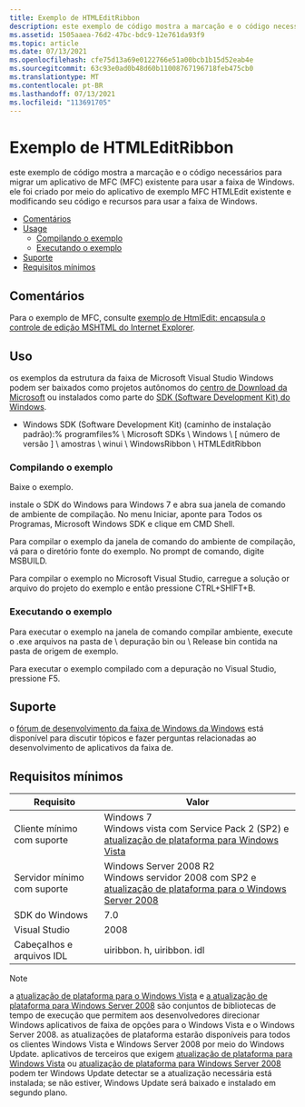 ```yaml
---
title: Exemplo de HTMLEditRibbon
description: este exemplo de código mostra a marcação e o código necessários para migrar um aplicativo de MFC (MFC) existente para usar a faixa de Windows.
ms.assetid: 1505aaea-76d2-47bc-bdc9-12e761da93f9
ms.topic: article
ms.date: 07/13/2021
ms.openlocfilehash: cfe75d13a69e0122766e51a00bcb1b15d52eab4e
ms.sourcegitcommit: 63c93e0ad0b48d60b11008767196718feb475cb0
ms.translationtype: MT
ms.contentlocale: pt-BR
ms.lasthandoff: 07/13/2021
ms.locfileid: "113691705"
---
```

# <a name="htmleditribbon-sample"></a>Exemplo de HTMLEditRibbon

este exemplo de código mostra a marcação e o código necessários para migrar um aplicativo de MFC (MFC) existente para usar a faixa de Windows. ele foi criado por meio do aplicativo de exemplo MFC HTMLEdit existente e modificando seu código e recursos para usar a faixa de Windows.

- [Comentários](#remarks)
- [Usage](#usage)
  - [Compilando o exemplo](#building-the-sample)
  - [Executando o exemplo](#running-the-sample)
- [Suporte](#support)
- [Requisitos mínimos](#minimum-requirements)

## <a name="remarks"></a>Comentários

Para o exemplo de MFC, consulte [exemplo de HtmlEdit: encapsula o controle de edição MSHTML do Internet Explorer](https://msdn.microsoft.com/library/ea8hhwb6(VS.80).aspx).

## <a name="usage"></a>Uso

os exemplos da estrutura da faixa de Microsoft Visual Studio Windows podem ser baixados como projetos autônomos do [centro de Download da Microsoft](https://www.microsoft.com/download/details.aspx?id=9620) ou instalados como parte do [SDK (Software Development Kit) do Windows](https://developer.microsoft.com/windows/downloads/sdk-archive/).

- Windows SDK (Software Development Kit) (caminho de instalação padrão):% programfiles% \\ Microsoft SDKs \\ Windows \\ \[ número de versão \] \\ amostras \\ winui \\ WindowsRibbon \\ HTMLEditRibbon

### <a name="building-the-sample"></a>Compilando o exemplo

Baixe o exemplo.

instale o SDK do Windows para Windows 7 e abra sua janela de comando de ambiente de compilação. No menu Iniciar, aponte para Todos os Programas, Microsoft Windows SDK e clique em CMD Shell.

Para compilar o exemplo da janela de comando do ambiente de compilação, vá para o diretório fonte do exemplo. No prompt de comando, digite MSBUILD.

Para compilar o exemplo no Microsoft Visual Studio, carregue a solução or arquivo do projeto do exemplo e então pressione CTRL+SHIFT+B.

### <a name="running-the-sample"></a>Executando o exemplo

Para executar o exemplo na janela de comando compilar ambiente, execute o .exe arquivos na pasta de \\ depuração bin ou \\ Release bin contida na pasta de origem de exemplo.

Para executar o exemplo compilado com a depuração no Visual Studio, pressione F5.

## <a name="support"></a>Suporte

o [fórum de desenvolvimento da faixa de Windows da Windows](https://social.msdn.microsoft.com/Forums/windowsdesktop/home?forum=windowsribbondevelopment) está disponível para discutir tópicos e fazer perguntas relacionadas ao desenvolvimento de aplicativos da faixa de.

## <a name="minimum-requirements"></a>Requisitos mínimos



| Requisito | Valor |
|--------------------------|--------------------------------------------------------------------------------------------------------------------------------------------------------------------------|
| Cliente mínimo com suporte | Windows 7<br/> Windows vista com Service Pack 2 (SP2) e [atualização de plataforma para Windows Vista](https://msdn.microsoft.com/library/dd378748.aspx)<br/>         |
| Servidor mínimo com suporte | Windows Server 2008 R2<br/> Windows servidor 2008 com SP2 e [atualização de plataforma para o Windows Server 2008](https://msdn.microsoft.com/library/dd378748.aspx)<br/> |
| SDK do Windows              | 7.0                                                                                                                                                                      |
| Visual Studio            | 2008                                                                                                                                                                     |
| Cabeçalhos e arquivos IDL     | uiribbon. h, uiribbon. idl                                                                                                                                                 |



 

> [!Note]  
> a [atualização de plataforma para o Windows Vista](https://msdn.microsoft.com/library/dd378748.aspx) e [a atualização de plataforma para Windows Server 2008](https://msdn.microsoft.com/library/dd378748.aspx) são conjuntos de bibliotecas de tempo de execução que permitem aos desenvolvedores direcionar Windows aplicativos de faixa de opções para o Windows Vista e o Windows Server 2008. as atualizações de plataforma estarão disponíveis para todos os clientes Windows Vista e Windows Server 2008 por meio do Windows Update. aplicativos de terceiros que exigem [atualização de plataforma para Windows Vista](https://msdn.microsoft.com/library/dd378748.aspx) ou [atualização de plataforma para Windows Server 2008](https://msdn.microsoft.com/library/dd378748.aspx) podem ter Windows Update detectar se a atualização necessária está instalada; se não estiver, Windows Update será baixado e instalado em segundo plano.

 

 

 





